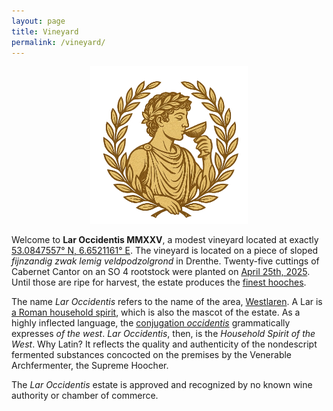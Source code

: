 ```yaml
---
layout: page
title: Vineyard
permalink: /vineyard/
---
```


<p align="center">
  <img src="/images/lar_occidentis_logo.webp" alt="Lar Occidentis logo" title="Lar Occidentis logo" style="width: 50%;">
</p>

Welcome to **Lar Occidentis MMXXV**, a modest vineyard located at exactly [53.0847557° N, 6.6521161° E](https://www.openstreetmap.org/#map=19/53.0847557/6.6521161).
The vineyard is located on a piece of sloped _fijnzandig zwak lemig veldpodzolgrond_ in Drenthe.
Twenty-five cuttings of Cabernet Cantor on an SO 4 rootstock were planted on [April 25th, 2025](/art).
Until those are ripe for harvest, the estate produces the [finest hooches](/lots).

The name _Lar Occidentis_ refers to the name of the area, [Westlaren](https://nl.wikipedia.org/wiki/Westlaren). A Lar is [a Roman household spirit](https://en.wikipedia.org/wiki/Lares), which is also the mascot of the estate. As a highly inflected language, the [conjugation _occidentis_](https://en.wiktionary.org/wiki/occidentis) grammatically expresses _of the west_. _Lar Occidentis_, then, is the _Household Spirit of the West_.
Why Latin? It reflects the quality and authenticity of the nondescript fermented substances concocted on the premises by the Venerable Archfermenter, the Supreme Hoocher.

The _Lar Occidentis_ estate is approved and recognized by no known wine authority or chamber of commerce.
